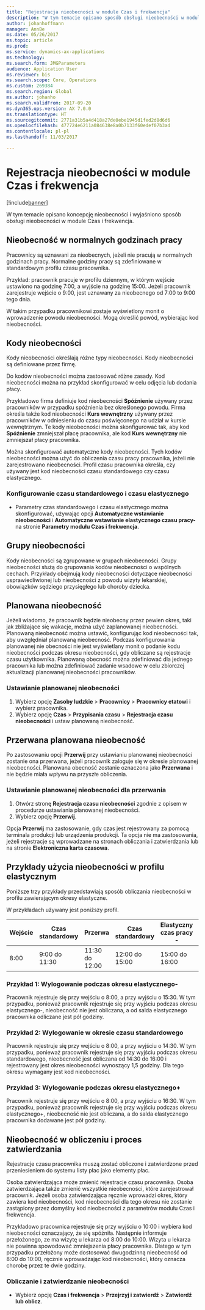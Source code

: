 ```yaml
---
title: "Rejestracja nieobecności w module Czas i frekwencja"
description: "W tym temacie opisano sposób obsługi nieobecności w module Czas i frekwencja."
author: johanhoffmann
manager: AnnBe
ms.date: 05/26/2017
ms.topic: article
ms.prod: 
ms.service: dynamics-ax-applications
ms.technology: 
ms.search.form: JMGParameters
audience: Application User
ms.reviewer: bis
ms.search.scope: Core, Operations
ms.custom: 269384
ms.search.region: Global
ms.author: johanho
ms.search.validFrom: 2017-09-20
ms.dyn365.ops.version: AX 7.0.0
ms.translationtype: HT
ms.sourcegitcommit: 2771a31b5a4d418a27de0ebe1945d1fed2d8d6d6
ms.openlocfilehash: 477724e6211a084638e8a0b7133f60edef07b3ad
ms.contentlocale: pl-pl
ms.lasthandoff: 11/03/2017

---
```


# <a name="absence-registration-in-time-and-attendance"></a>Rejestracja nieobecności w module Czas i frekwencja

[!include[banner](../includes/banner.md)]

W tym temacie opisano koncepcję nieobecności i wyjaśniono sposób obsługi nieobecności w module Czas i frekwencja.

## <a name="absence-that-is-based-on-regular-work-hours"></a>Nieobecność w normalnych godzinach pracy

Pracownicy są uznawani za nieobecnych, jeżeli nie pracują w normalnych godzinach pracy. Normalne godziny pracy są zdefiniowane w standardowym profilu czasu pracownika.

Przykład: pracownik pracuje w profilu dziennym, w którym wejście ustawiono na godzinę 7:00, a wyjście na godzinę 15:00. Jeżeli pracownik zarejestruje wejście o 9:00, jest uznawany za nieobecnego od 7:00 to 9:00 tego dnia.

W takim przypadku pracownikowi zostaje wyświetlony monit o wprowadzenie powodu nieobecności. Mogą określić powód, wybierając kod nieobecności.

## <a name="absence-codes"></a>Kody nieobecności

Kody nieobecności określają różne typy nieobecności. Kody nieobecności są definiowane przez firmę.

Do kodów nieobecności można zastosować różne zasady. Kod nieobecności można na przykład skonfigurować w celu odjęcia lub dodania płacy.

Przykładowo firma definiuje kod nieobecności **Spóźnienie** używany przez pracowników w przypadku spóźnienia bez określonego powodu. Firma określa także kod nieobecności **Kurs wewnętrzny** używany przez pracowników w odniesieniu do czasu poświęconego na udział w kursie wewnętrznym. Te kody nieobecności można skonfigurować tak, aby kod **Spóźnienie** zmniejszał płacę pracownika, ale kod **Kurs wewnętrzny** nie zmniejszał płacy pracownika.

Można skonfigurować automatyczne kody nieobecności. Tych kodów nieobecności można użyć do obliczenia czasu pracy pracownika, jeżeli nie zarejestrowano nieobecności. Profil czasu pracownika określa, czy używany jest kod nieobecności czasu standardowego czy czasu elastycznego.

### <a name="set-up-standard-time-and-flex-time"></a>Konfigurowanie czasu standardowego i czasu elastycznego

- Parametry czas standardowego i czasu elastycznego można skonfigurować, używając opcji **Automatyczne wstawianie nieobecności** i **Automatyczne wstawianie elastycznego czasu pracy-** na stronie **Parametry modułu Czas i frekwencja**.

## <a name="absence-groups"></a>Grupy nieobecności

Kody nieobecności są zgrupowane w grupach nieobecności. Grupy nieobecności służą do grupowania kodów nieobecności o wspólnych cechach. Przykłady obejmują kody nieobecności dotyczące nieobecności usprawiedliwionej lub nieobecności z powodu wizyty lekarskiej, obowiązków sędziego przysięgłego lub choroby dziecka.

## <a name="planned-absence"></a>Planowana nieobecność

Jeżeli wiadomo, że pracownik będzie nieobecny przez pewien okres, taki jak zbliżające się wakacje, można użyć zaplanowanej nieobecności. Planowaną nieobecność można ustawić, konfigurując kod nieobecności tak, aby uwzględniał planowaną nieobecność. Podczas konfigurowania planowanej nie obecności nie jest wyświetlany monit o podanie kodu nieobecności podczas okresu nieobecności, gdy obliczane są rejestracje czasu użytkownika. Planowaną obecność można zdefiniować dla jednego pracownika lub można zdefiniować zadanie wsadowe w celu zbiorczej aktualizacji planowanej nieobecności pracowników.

### <a name="set-up-planned-absence"></a>Ustawianie planowanej nieobecności

1. Wybierz opcję **Zasoby ludzkie** &gt; **Pracownicy** &gt; **Pracownicy etatowi** i wybierz pracownika.
2. Wybierz opcję **Czas** &gt; **Przypisania czasu** &gt; **Rejestracja czasu nieobecności** i ustaw planowaną nieobecność.

## <a name="interrupted-planned-absence"></a>Przerwana planowana nieobecność

Po zastosowaniu opcji **Przerwij** przy ustawianiu planowanej nieobecności zostanie ona przerwana, jeżeli pracownik zaloguje się w okresie planowanej nieobecności. Planowana obecność zostanie oznaczona jako **Przerwana** i nie będzie miała wpływu na przyszłe obliczenia.

### <a name="set-up-a-planned-absence-for-interruption"></a>Ustawianie planowanej nieobecności dla przerwania

1. Otwórz stronę **Rejestracja czasu nieobecności** zgodnie z opisem w procedurze ustawiania planowanej nieobecności.
2. Wybierz opcję **Przerwij**.

Opcja **Przerwij** ma zastosowanie, gdy czas jest rejestrowany za pomocą terminala produkcji lub urządzenia produkcji. Ta opcja nie ma zastosowania, jeżeli rejestracje są wprowadzane na stronach obliczania i zatwierdzania lub na stronie **Elektroniczna karta czasowa**.

## <a name="examples-of-the-use-of-absence-in-a-flex-profile"></a>Przykłady użycia nieobecności w profilu elastycznym

Poniższe trzy przykłady przedstawiają sposób obliczania nieobecności w profilu zawierającym okresy elastyczne.

W przykładach używany jest poniższy profil.

| Wejście | Czas standardowy    | Przerwa             | Czas standardowy | Elastyczny czas pracy -        | Wyjście | Elastyczny czas pracy (+)        |
|----------|------------------|-------------------|---------------|--------------|-----------|--------------|
| 8:00     | 9:00 do 11:30 | 11:30 do 12:00 | 12:00 do 15:00 | 15:00 do 16:00 | 16:00      | 16:00 do 18:00 |

### <a name="example-1-signing-out-during-a-flex--period"></a>Przykład 1: Wylogowanie podczas okresu elastycznego-

Pracownik rejestruje się przy wejściu o 8:00, a przy wyjściu o 15:30. W tym przypadku, ponieważ pracownik rejestruje się przy wyjściu podczas okresu elastycznego-, nieobecność nie jest obliczana, a od salda elastycznego pracownika odliczane jest pół godziny.

### <a name="example-2-signing-out-in-during-standard-time-period"></a>Przykład 2: Wylogowanie w okresie czasu standardowego

Pracownik rejestruje się przy wejściu o 8:00, a przy wyjściu o 14:30. W tym przypadku, ponieważ pracownik rejestruje się przy wyjściu podczas okresu standardowego, nieobecność jest obliczana od 14:30 do 16:00 i rejestrowany jest okres nieobecności wynoszący 1,5 godziny. Dla tego okresu wymagany jest kod nieobecności.

### <a name="example-3-signing-out-during-a-flex-period"></a>Przykład 3: Wylogowanie podczas okresu elastycznego+

Pracownik rejestruje się przy wejściu o 8:00, a przy wyjściu o 16:30. W tym przypadku, ponieważ pracownik rejestruje się przy wyjściu podczas okresu elastycznego+, nieobecność nie jest obliczana, a do salda elastycznego pracownika dodawane jest pół godziny.

## <a name="absence-in-the-calculation-and-approval-process"></a>Nieobecność w obliczeniu i proces zatwierdzania

Rejestracje czasu pracownika muszą zostać obliczone i zatwierdzone przed przeniesieniem do systemu listy płac jako elementy płac.

Osoba zatwierdzająca może zmienić rejestracje czasu pracownika. Osoba zatwierdzająca także zmienić wszystkie nieobecności, które zarejestrował pracownik. Jeżeli osoba zatwierdzająca ręcznie wprowadzi okres, który zawiera kod nieobecności, kod nieobecności dla tego okresu nie zostanie zastąpiony przez domyślny kod nieobecności z parametrów modułu Czas i frekwencja.

Przykładowo pracownica rejestruje się przy wyjściu o 10:00 i wybiera kod nieobecności oznaczający, że się spóźniła. Następnie informuje przełożonego, ze ma wizytę u lekarza od 8:00 do 10:00. Wizyta u lekarza nie powinna spowodować zmniejszenia płacy pracownika. Dlatego w tym przypadku przełożony może dostosować dwugodzinną nieobecność od 8:00 do 10:00, ręcznie wprowadzając kod nieobecności, który oznacza chorobę przez te dwie godziny.

### <a name="calculate-and-approve-absence"></a>Obliczanie i zatwierdzanie nieobecności

- Wybierz opcję **Czas i frekwencja** &gt; **Przejrzyj i zatwierdź** &gt; **Zatwierdź lub oblicz**.

